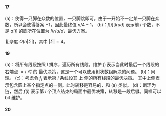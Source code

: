 #### 17

(a)：使得一只脚在众数的位置，一只脚跳即可。由于一开始不一定某一只脚在众数，所以会使得答案 $-1$，因此最终值 $n/4-1$。
(b)：$f[i][lrud]$ 表示前 $i$ 个数，不是 $a[i]$ 的脚所在位置为 $l/r/u/d$，最优方案。

复杂度 $O(n|\Sigma|)$，其中 $|\Sigma|=4$。

#### 19

(a)：将所有线段按照 $l$ 排序，遍历所有线段。维护 $f_i$ 表示当此时最后一个线段的右端点 $=i$ 时 的 最优决策，这是一个可以使用树状数组解决的问题。
(b)：同理。
(c)：考虑令 $f_{i}$ 表示第 $i$ 条线段其 上 侧的所有线段的最优决策。 其中上侧表示包含圆上某个指定点的一侧。此时转移是容易的，和 (a) 类似。
(d)：断环为链，然后 $f(i)$ 表示第 $i$ 个顶点结束的局面中最优决策，转移是一段后缀。同样可以 bit 维护。

#### 20

 

<!--stackedit_data:
eyJoaXN0b3J5IjpbMTE3OTUzMjg2LC03NDIwOTYyNzYsMTk1OD
Q0MDIxLDUzNDExODE5MCw2NTIwMzA5MzVdfQ==
-->